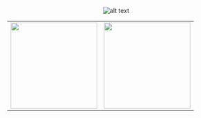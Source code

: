 <p align="center">
 <img src="https://cdn.discordapp.com/attachments/1191940685281108121/1201059040239820891/Screenshot_2024-01-27_235909-removebg-preview.png?ex=65c87065&is=65b5fb65&hm=791dd30821508ceea7e8c45ea364d2a074cd0b0d93fc78c7c468bf652fbfce45&" alt="alt text">
</p>

<table align="center">
 <tr>
    <td><a href="https://github.com/anuraghazra/github-readme-stats"><img height=200 src="https://github-readme-stats.vercel.app/api?username=0xB1RDY&theme=shadow_red" /></a></td>
    <td><a href="https://github.com/anuraghazra/convoychat"><img height=200 src="https://github-readme-stats.vercel.app/api/top-langs?username=0xB1RDY&layout=compact&langs_count=8&card_width=320&theme=shadow_red" /></a></td>
 </tr>
</table>
